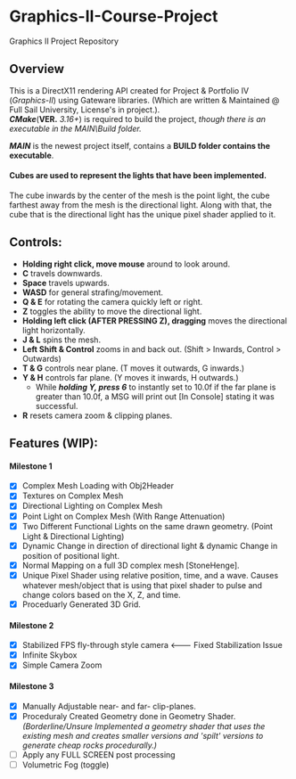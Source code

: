 # Graphics-II-Course-Project
Graphics II Project Repository

## Overview
This is a DirectX11 rendering API created for Project & Portfolio IV (*Graphics-II*) using Gateware libraries. (Which are written & Maintained @ Full Sail University, License's in project.).  
***CMake***(**VER.** *3.16+*) is required to build the project, *though there is an executable in the MAIN\Build folder.*

***MAIN*** is the newest project itself, contains a **BUILD folder contains the executable**.
#### Cubes are used to represent the lights that have been implemented.
The cube inwards by the center of the mesh is the point light, the cube farthest away from the mesh is the directional light.
Along with that, the cube that is the directional light has the unique pixel shader applied to it.

## Controls:
- **Holding right click, move mouse** around to look around.
- **C** travels downwards.
- **Space** travels upwards.
- **WASD** for general strafing/movement.
- **Q & E** for rotating the camera quickly left or right.
- **Z** toggles the ability to move the directional light.
- **Holding left click (AFTER PRESSING Z), dragging** moves the directional light horizontally.
- **J & L** spins the mesh.
- **Left Shift & Control** zooms in and back out. (Shift > Inwards, Control > Outwards)
- **T & G** controls near plane. (T moves it outwards, G inwards.)
- **Y & H** controls far plane. (Y moves it inwards, H outwards.) 
	- While ***holding Y, press 6*** to instantly set to 10.0f if the far plane is greater than 10.0f, a MSG will print out [In Console] stating it was successful.
- **R** resets camera zoom & clipping planes.

## Features (WIP):

#### Milestone 1
- [x] Complex Mesh Loading with Obj2Header
- [x] Textures on Complex Mesh
- [x] Directional Lighting on Complex Mesh
- [x] Point Light on Complex Mesh (With Range Attenuation)
- [x] Two Different Functional Lights on the same drawn geometry. (Point Light & Directional Lighting)
- [x] Dynamic Change in direction of directional light & dynamic Change in position of positional light.
- [x] Normal Mapping on a full 3D complex mesh [StoneHenge].
- [x] Unique Pixel Shader using relative position, time, and a wave. Causes whatever mesh/object that is using that pixel shader to pulse and change colors based on the X, Z, and time.
- [x] Proceduarly Generated 3D Grid.
#### Milestone 2
- [x] Stabilized FPS fly-through style camera <--- Fixed Stabilization Issue
- [x] Infinite Skybox
- [x] Simple Camera Zoom
#### Milestone 3
- [x] Manually Adjustable near- and far- clip-planes.
- [x] Proceduraly Created Geometry done in Geometry Shader. *(Borderline/Unsure Implemented a geometry shader that uses the existing mesh and creates smaller versions and 'spilt' versions to generate cheap rocks procedurally.)*
- [ ] Apply any FULL SCREEN post processing
- [ ] Volumetric Fog (toggle)